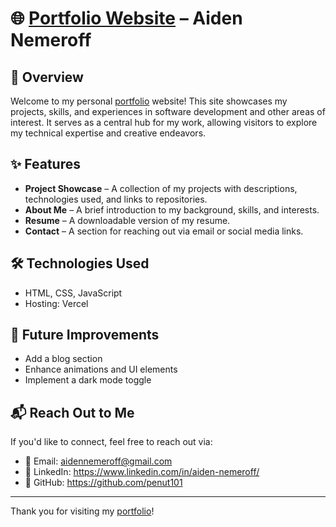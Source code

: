 # 🌐 [Portfolio Website](https://aidennemeroff.com) – Aiden Nemeroff

## 🧭 Overview
Welcome to my personal [portfolio](https://aidennemeroff.com) website! This site showcases my projects, skills, and experiences in software development and other areas of interest. It serves as a central hub for my work, allowing visitors to explore my technical expertise and creative endeavors.

## ✨ Features
- **Project Showcase** – A collection of my projects with descriptions, technologies used, and links to repositories.
- **About Me** – A brief introduction to my background, skills, and interests.
- **Resume** – A downloadable version of my resume.
- **Contact** – A section for reaching out via email or social media links.

## 🛠️ Technologies Used
- HTML, CSS, JavaScript
- Hosting: Vercel

## 🚀 Future Improvements
- Add a blog section
- Enhance animations and UI elements
- Implement a dark mode toggle

## 📬 Reach Out to Me
If you'd like to connect, feel free to reach out via:
- 📧 Email: aidennemeroff@gmail.com  
- 🔗 LinkedIn: https://www.linkedin.com/in/aiden-nemeroff/
- 💬 GitHub: https://github.com/penut101

---

Thank you for visiting my [portfolio](https://penut101.github.io/portfolio.github.io/)!
